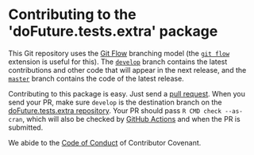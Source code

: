 
# Contributing to the 'doFuture.tests.extra' package

This Git repository uses the [Git Flow](https://nvie.com/posts/a-successful-git-branching-model/) branching model (the [`git flow`](https://github.com/petervanderdoes/gitflow-avh) extension is useful for this).  The [`develop`](https://github.com/HenrikBengtsson/doFuture.tests.extra/tree/develop) branch contains the latest contributions and other code that will appear in the next release, and the [`master`](https://github.com/HenrikBengtsson/doFuture.tests.extra) branch contains the code of the latest release.

Contributing to this package is easy.  Just send a [pull request](https://help.github.com/articles/using-pull-requests/).  When you send your PR, make sure `develop` is the destination branch on the [doFuture.tests.extra repository](https://github.com/HenrikBengtsson/doFuture.tests.extra).  Your PR should pass `R CMD check --as-cran`, which will also be checked by  <a href="https://github.com/HenrikBengtsson/doFuture.tests.extra/actions?query=workflow%3AR-CMD-check">GitHub Actions</a> and  when the PR is submitted.

We abide to the [Code of Conduct](https://www.contributor-covenant.org/version/2/0/code_of_conduct/) of Contributor Covenant.
